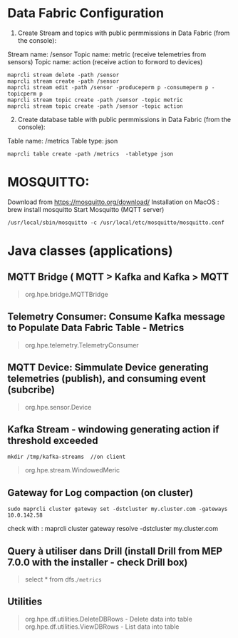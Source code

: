 
# Data Fabric Configuration

1) Create Stream and topics with public permmissions in Data Fabric (from the console):

Stream name: /sensor
Topic name: metric (receive telemetries from sensors)
Topic name: action (receive action to forword to devices)

```
maprcli stream delete -path /sensor
maprcli stream create -path /sensor 
maprcli stream edit -path /sensor -produceperm p -consumeperm p -topicperm p
maprcli stream topic create -path /sensor -topic metric
maprcli stream topic create -path /sensor -topic action
```

2) Create database table with public permmissions in Data Fabric (from the console):

Table name: /metrics 
Table type: json

```
maprcli table create -path /metrics  -tabletype json
```

# MOSQUITTO:
Download from https://mosquitto.org/download/
Installation on MacOS : brew install mosquitto
Start Mosquitto (MQTT server) 

```
/usr/local/sbin/mosquitto -c /usr/local/etc/mosquitto/mosquitto.conf
```

# Java classes (applications)

##  MQTT Bridge ( MQTT > Kafka and Kafka > MQTT 

> org.hpe.bridge.MQTTBridge


##  Telemetry Consumer: Consume Kafka message to Populate Data Fabric Table - Metrics

> org.hpe.telemetry.TelemetryConsumer


##  MQTT Device: Simmulate Device generating  telemetries (publish), and consuming event (subcribe)

> org.hpe.sensor.Device


## Kafka Stream - windowing generating action if threshold exceeded

```
mkdir /tmp/kafka-streams  //on client
```

> org.hpe.stream.WindowedMeric


## Gateway for Log compaction (on cluster)

```
sudo maprcli cluster gateway set -dstcluster my.cluster.com -gateways 10.0.142.58
```

check with : maprcli cluster gateway resolve -dstcluster my.cluster.com




##  Query à utiliser dans Drill (install Drill from MEP 7.0.0 with the installer - check Drill box)

> select * from dfs.`/metrics`


##  Utilities

> org.hpe.df.utilities.DeleteDBRows  - Delete data into table
> org.hpe.df.utilities.ViewDBRows	- List data into table